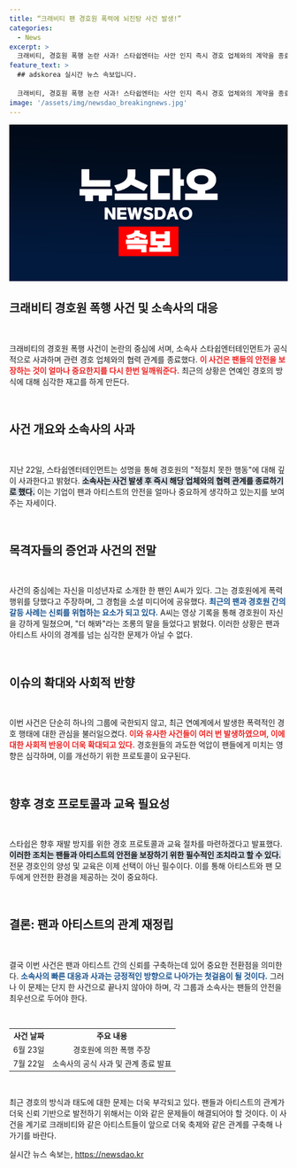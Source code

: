 ```yaml
---
title: “크래비티 팬 경호원 폭력에 뇌진탕 사건 발생!”
categories:
  - News
excerpt: >
  크래비티, 경호원 폭행 논란 사과! 스타쉽엔터는 사안 인지 즉시 경호 업체와의 계약을 종료했다고 밝혔고, 향후 재발 방지를 위한 교육도 약속했다. 팬들의 안전을 최우선으로 하겠다는 의지를 드러낸 이들이지만, 논란은 쉽게 가라앉지 않을 전망이다.
feature_text: >
  ## adskorea 실시간 뉴스 속보입니다.

  크래비티, 경호원 폭행 논란 사과! 스타쉽엔터는 사안 인지 즉시 경호 업체와의 계약을 종료했다고 밝혔고, 향후 재발 방지를 위한 교육도 약속했다. 팬들의 안전을 최우선으로 하겠다는 의지를 드러낸 이들이지만, 논란은 쉽게 가라앉지 않을 전망이다.
image: '/assets/img/newsdao_breakingnews.jpg'
---
```


<p><img src="/assets/img/newsdao_breakingnews.jpg" alt="adskorea 속보" /></p>

<h2 data-ke-size="size26">크래비티 경호원 폭행 사건 및 소속사의 대응</h2>

<p data-ke-size="size16">&nbsp;</p>

<p>크래비티의 경호원 폭행 사건이 논란의 중심에 서며, 소속사 스타쉽엔터테인먼트가 공식적으로 사과하며 관련 경호 업체와의 협력 관계를 종료했다. <b><span style="color: #ee2323;">이 사건은 팬들의 안전을 보장하는 것이 얼마나 중요한지를 다시 한번 일깨워준다.</span></b> 최근의 상황은 연예인 경호의 방식에 대해 심각한 재고를 하게 만든다. </p>

<p data-ke-size="size16">&nbsp;</p>

<h2 data-ke-size="size26">사건 개요와 소속사의 사과</h2>

<p data-ke-size="size16">&nbsp;</p>

<p>지난 22일, 스타쉽엔터테인먼트는 성명을 통해 경호원의 "적절치 못한 행동"에 대해 깊이 사과한다고 밝혔다. <b><span style="background-color: #21538527;">소속사는 사건 발생 후 즉시 해당 업체와의 협력 관계를 종료하기로 했다.</span></b> 이는 기업이 팬과 아티스트의 안전을 얼마나 중요하게 생각하고 있는지를 보여주는 자세이다. </p>

<p data-ke-size="size16">&nbsp;</p>

<h2 data-ke-size="size26">목격자들의 증언과 사건의 전말</h2>

<p data-ke-size="size16">&nbsp;</p>

<p>사건의 중심에는 자신을 미성년자로 소개한 한 팬인 A씨가 있다. 그는 경호원에게 폭력 행위를 당했다고 주장하며, 그 경험을 소셜 미디어에 공유했다. <b><span style="color: #1a5490;">최근의 팬과 경호원 간의 갈등 사례는 신뢰를 위협하는 요소가 되고 있다.</span></b> A씨는 영상 기록을 통해 경호원이 자신을 강하게 밀쳤으며, "더 해봐"라는 조롱의 말을 들었다고 밝혔다. 이러한 상황은 팬과 아티스트 사이의 경계를 넘는 심각한 문제가 아닐 수 없다.</p>

<p data-ke-size="size16">&nbsp;</p>

<h2 data-ke-size="size26">이슈의 확대와 사회적 반향</h2>

<p data-ke-size="size16">&nbsp;</p>

<p>이번 사건은 단순히 하나의 그룹에 국한되지 않고, 최근 연예계에서 발생한 폭력적인 경호 행태에 대한 관심을 불러일으켰다. <b><span style="color: #ee2323;">이와 유사한 사건들이 여러 번 발생하였으며, 이에 대한 사회적 반응이 더욱 확대되고 있다.</span></b> 경호원들의 과도한 억압이 팬들에게 미치는 영향은 심각하며, 이를 개선하기 위한 프로토콜이 요구된다.</p>

<p data-ke-size="size16">&nbsp;</p>

<h2 data-ke-size="size26">향후 경호 프로토콜과 교육 필요성</h2>

<p data-ke-size="size16">&nbsp;</p>

<p>스타쉽은 향후 재발 방지를 위한 경호 프로토콜과 교육 절차를 마련하겠다고 발표했다. <b><span style="background-color: #21538527;">이러한 조치는 팬들과 아티스트의 안전을 보장하기 위한 필수적인 조치라고 할 수 있다.</span></b> 전문 경호인의 양성 및 교육은 이제 선택이 아닌 필수이다. 이를 통해 아티스트와 팬 모두에게 안전한 환경을 제공하는 것이 중요하다.</p>

<p data-ke-size="size16">&nbsp;</p>

<h2 data-ke-size="size26">결론: 팬과 아티스트의 관계 재정립</h2>

<p data-ke-size="size16">&nbsp;</p>

<p>결국 이번 사건은 팬과 아티스트 간의 신뢰를 구축하는데 있어 중요한 전환점을 의미한다. <b><span style="color: #1a5490;">소속사의 빠른 대응과 사과는 긍정적인 방향으로 나아가는 첫걸음이 될 것이다.</span></b> 그러나 이 문제는 단지 한 사건으로 끝나지 않아야 하며, 각 그룹과 소속사는 팬들의 안전을 최우선으로 두어야 한다. </p>

<p data-ke-size="size16">&nbsp;</p>

<table>
  <tr>
    <td style="text-align: center; height: 17px;"><b>사건 날짜</b></td>
    <td style="text-align: center; height: 17px;"><b>주요 내용</b></td>
  </tr>
  <tr>
    <td style="text-align: center; height: 17px;">6월 23일</td>
    <td style="text-align: center; height: 17px;">경호원에 의한 폭행 주장</td>
  </tr>
  <tr>
    <td style="text-align: center; height: 17px;">7월 22일</td>
    <td style="text-align: center; height: 17px;">소속사의 공식 사과 및 관계 종료 발표</td>
  </tr>
</table>

<p data-ke-size="size16">&nbsp;</p>

<p>최근 경호의 방식과 태도에 대한 문제는 더욱 부각되고 있다. 팬들과 아티스트의 관계가 더욱 신뢰 기반으로 발전하기 위해서는 이와 같은 문제들이 해결되어야 할 것이다. 이 사건을 계기로 크래비티와 같은 아티스트들이 앞으로 더욱 축제와 같은 관계를 구축해 나가기를 바란다.</p>
실시간 뉴스 속보는, <a href="https://newsdao.kr" rel="dofollow">https://newsdao.kr</a>


